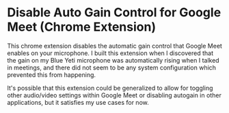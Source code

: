 # Disable Auto Gain Control for Google Meet (Chrome Extension)

This chrome extension disables the automatic gain control that Google Meet
enables on your microphone. I built this extension when I discovered that the
gain on my Blue Yeti microphone was automatically rising when I talked in
meetings, and there did not seem to be any system configuration which prevented
this from happening.

It's possible that this extension could be generalized to allow for toggling
other audio/video settings within Google Meet or disabling autogain in other
applications, but it satisfies my use cases for now.
